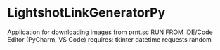 # LightshotLinkGeneratorPy
 Application for downloading images from prnt.sc
 RUN FROM IDE/Code Editor (PyCharm, VS Code)
requires:
    tkinter
    datetime
    requests
    random
